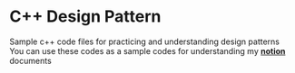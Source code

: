 # C++ Design Pattern
Sample c++ code files for practicing and understanding design patterns<br>
You can use these codes as a sample codes for understanding my <b>[notion]</b> documents

<!--REF-->
[notion]:https://corgimuzi.notion.site/Design-Patterns-03f0ca8da706458f82378a8674b2892a?pvs=4
